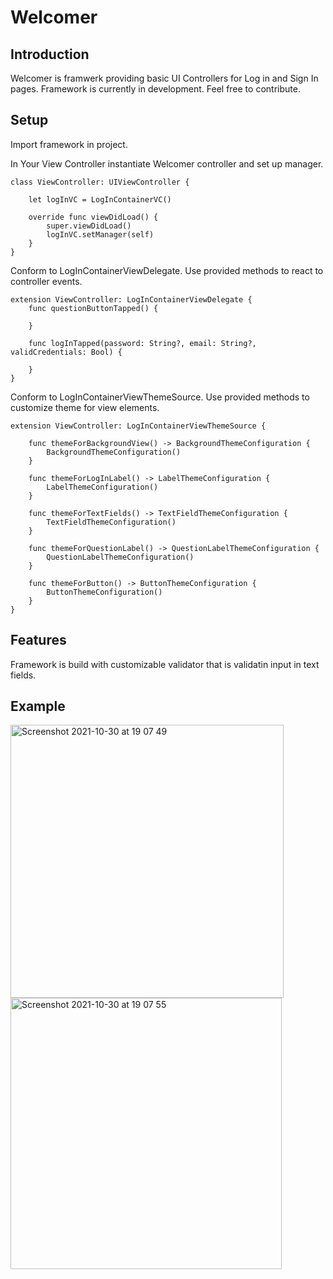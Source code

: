 # Welcomer


## Introduction

Welcomer is framwerk providing basic UI Controllers for Log in and Sign In pages.
Framework is currently in development. Feel free to contribute.

## Setup

Import framework in project.

In Your View Controller instantiate Welcomer controller
and set up manager.
```
class ViewController: UIViewController {

    let logInVC = LogInContainerVC()
    
    override func viewDidLoad() {
        super.viewDidLoad()
        logInVC.setManager(self)
    }
}
```

Conform to LogInContainerViewDelegate. Use provided methods to react to controller events.

```
extension ViewController: LogInContainerViewDelegate {
    func questionButtonTapped() {

    }

    func logInTapped(password: String?, email: String?, validCredentials: Bool) {

    }
}
```

Conform to LogInContainerViewThemeSource. Use provided methods to customize theme for view elements.

```
extension ViewController: LogInContainerViewThemeSource {

    func themeForBackgroundView() -> BackgroundThemeConfiguration {
        BackgroundThemeConfiguration()
    }

    func themeForLogInLabel() -> LabelThemeConfiguration {
        LabelThemeConfiguration()
    }

    func themeForTextFields() -> TextFieldThemeConfiguration {
        TextFieldThemeConfiguration()
    }

    func themeForQuestionLabel() -> QuestionLabelThemeConfiguration {
        QuestionLabelThemeConfiguration()
    }

    func themeForButton() -> ButtonThemeConfiguration {
        ButtonThemeConfiguration()
    }
}
```

## Features

Framework is build with customizable validator that is validatin input in text fields.


## Example 

<img width="437" alt="Screenshot 2021-10-30 at 19 07 49" src="https://user-images.githubusercontent.com/86830475/139542557-6e49ae05-09c0-431f-b700-bda1ba04b5ad.png"><img width="434" alt="Screenshot 2021-10-30 at 19 07 55" src="https://user-images.githubusercontent.com/86830475/139542567-e6a81983-d8bb-4850-bc3c-7ff76c5922d3.png">


